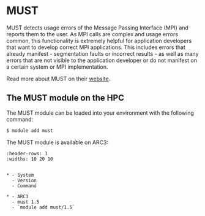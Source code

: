 # MUST

MUST detects usage errors of the Message Passing Interface (MPI) and reports them to the user. As MPI calls are complex and usage errors common, this functionality is extremely helpful for application developers that want to develop correct MPI applications. This includes errors that already manifest - segmentation faults or incorrect results - as well as many errors that are not visible to the application developer or do not manifest on a certain system or MPI implementation.



Read more about MUST on their [website](https://www.i12.rwth-aachen.de/go/id/nrbe).





## The MUST module on the HPC

The MUST module can be loaded into your environment with the following command:

```bash
$ module add must
```

The MUST module is available on ARC3:

```{list-table}
:header-rows: 1
:widths: 10 20 10


* - System
  - Version
  - Command

* - ARC3
  - must 1.5
  - `module add must/1.5`

```